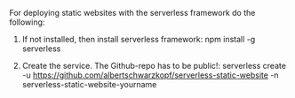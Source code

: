 For deploying static websites with the serverless framework do the following:

1. If not installed, then install serverless framework: 
   npm install -g serverless

2. Create the service. The Github-repo has to be public!: 
   serverless create -u https://github.com/albertschwarzkopf/serverless-static-website -n serverless-static-website-yourname
